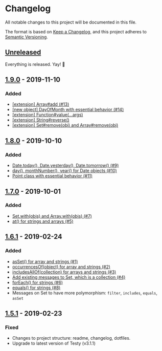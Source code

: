 # Changelog
All notable changes to this project will be documented in this file.

The format is based on [Keep a Changelog](https://keepachangelog.com/en/1.0.0/),
and this project adheres to [Semantic Versioning](https://semver.org/spec/v2.0.0.html).

## [Unreleased]

Everything is released. Yay! :tada: 

## [1.9.0] - 2019-11-10

### Added
- [[extension] Array#add (#13)](https://github.com/ngarbezza/oow/issues/13)
- [[new object] DayOfMonth with essential behavior (#14)](https://github.com/ngarbezza/oow/issues/14)
- [[extension] Function#value(...args)](https://github.com/ngarbezza/oow/issues/25)
- [[extension] String#reverse()](https://github.com/ngarbezza/oow/issues/18)
- [[extension] Set#remove(obj) and Array#remove(obj)](https://github.com/ngarbezza/oow/issues/22)

## [1.8.0] - 2019-10-10

### Added
- [Date.today(), Date.yesterday(), Date.tomorrow() (#9)](https://github.com/ngarbezza/oow/issues/9)
- [day(), monthNumber(), year() for Date objects (#10)](https://github.com/ngarbezza/oow/issues/10)
- [Point class with essential behavior (#11)](https://github.com/ngarbezza/oow/issues/11)

## [1.7.0] - 2019-10-01

### Added
- [Set.with(objs) and Array.with(objs) (#7)](https://github.com/ngarbezza/oow/issues/7)
- [at() for strings and arrays (#5)](https://github.com/ngarbezza/oow/issues/5)

## [1.6.1] - 2019-02-24

### Added
- [asSet() for array and strings (#1)](https://github.com/ngarbezza/oow/issues/1)
- [occurrencesOf(object) for array and strings (#2)](https://github.com/ngarbezza/oow/issues/2)
- [includesAllOf(collection) for arrays and strings (#3)](https://github.com/ngarbezza/oow/issues/3)
- [Add existing messages to Set, which is a collection (#4)](https://github.com/ngarbezza/oow/issues/4)
- [forEach() for strings (#6)](https://github.com/ngarbezza/oow/issues/6)
- [equals() for strings (#8)](https://github.com/ngarbezza/oow/issues/8)
- Messages on Set to have more polymorphism: `filter`, `includes`, `equals`, `asSet`

## [1.5.1] - 2019-02-23

### Fixed
- Changes to project structure: readme, changelog, dotfiles.
- Upgrade to latest version of Testy (v3.1.1)

[Unreleased]: https://github.com/ngarbezza/oow/compare/v1.9.0...HEAD
[1.9.0]: https://github.com/ngarbezza/oow/compare/v1.8.0...v1.9.0
[1.8.0]: https://github.com/ngarbezza/oow/compare/v1.7.0...v1.8.0
[1.7.0]: https://github.com/ngarbezza/oow/compare/v1.6.1...v1.7.0
[1.6.1]: https://github.com/ngarbezza/oow/compare/v1.5.1...v1.6.1
[1.5.1]: https://github.com/ngarbezza/oow/compare/v1.5.0...v1.5.1

